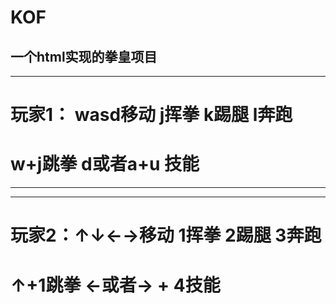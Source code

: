 # KOF
一个html实现的拳皇项目
--- 
--- 
#  玩家1：  wasd移动      j挥拳          k踢腿   l奔跑
#  w+j跳拳        d或者a+u 技能  

---- 
--- 
# 玩家2：↑↓←→移动 1挥拳 2踢腿  3奔跑
# ↑+1跳拳 ←或者→ + 4技能


